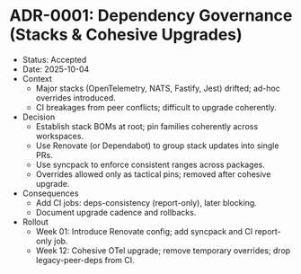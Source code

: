 # ADR-0001: Dependency Governance (Stacks & Cohesive Upgrades)

- Status: Accepted
- Date: 2025-10-04
- Context
  - Major stacks (OpenTelemetry, NATS, Fastify, Jest) drifted; ad-hoc overrides introduced.
  - CI breakages from peer conflicts; difficult to upgrade coherently.
- Decision
  - Establish stack BOMs at root; pin families coherently across workspaces.
  - Use Renovate (or Dependabot) to group stack updates into single PRs.
  - Use syncpack to enforce consistent ranges across packages.
  - Overrides allowed only as tactical pins; removed after cohesive upgrade.
- Consequences
  - Add CI jobs: deps-consistency (report-only), later blocking.
  - Document upgrade cadence and rollbacks.
- Rollout
  - Week 01: Introduce Renovate config; add syncpack and CI report-only job.
  - Week 12: Cohesive OTel upgrade; remove temporary overrides; drop legacy-peer-deps from CI.
